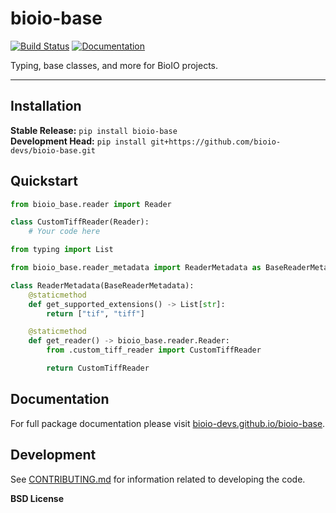 # bioio-base

[![Build Status](https://github.com/bioio-devs/bioio-base/workflows/CI/badge.svg)](https://github.com/bioio-devs/bioio-base/actions)
[![Documentation](https://github.com/bioio-devs/bioio-base/workflows/Documentation/badge.svg)](https://bioio-devs.github.io/bioio-base)

Typing, base classes, and more for BioIO projects.

---

## Installation

**Stable Release:** `pip install bioio-base`<br>
**Development Head:** `pip install git+https://github.com/bioio-devs/bioio-base.git`

## Quickstart

```python
from bioio_base.reader import Reader

class CustomTiffReader(Reader):
    # Your code here
```

```python
from typing import List

from bioio_base.reader_metadata import ReaderMetadata as BaseReaderMetadata

class ReaderMetadata(BaseReaderMetadata):
    @staticmethod
    def get_supported_extensions() -> List[str]:
        return ["tif", "tiff"]

    @staticmethod
    def get_reader() -> bioio_base.reader.Reader:
        from .custom_tiff_reader import CustomTiffReader

        return CustomTiffReader
```

## Documentation

For full package documentation please visit [bioio-devs.github.io/bioio-base](https://bioio-devs.github.io/bioio-base).

## Development

See [CONTRIBUTING.md](CONTRIBUTING.md) for information related to developing the code.

**BSD License**
